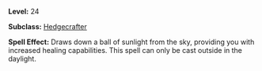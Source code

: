 <!-- TITLE: Spell: Ball Of Sunlight -->
<!-- SUBTITLE:  -->

**Level:** 24

**Subclass:** [Hedgecrafter](hedgecrafter)

**Spell Effect:** Draws down a ball of sunlight from the sky, providing you with increased healing capabilities.  This spell can only be cast outside in the daylight.